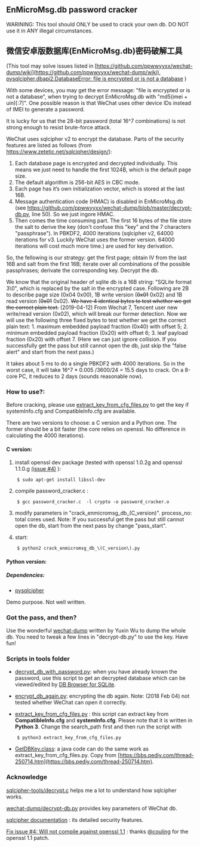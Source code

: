 ## EnMicroMsg.db password cracker

WARINING:  This tool should ONLY be used to crack your own db. DO NOT use it in ANY illegal circumstances.
## 微信安卓版数据库(EnMicroMsg.db)密码破解工具

(This tool may solve issues listed in [https://github.com/ppwwyyxx/wechat-dump/wiki](https://github.com/ppwwyyxx/wechat-dump/wiki), [pysqlcipher.dbapi2.DatabaseError: file is encrypted or is not a database](https://github.com/ppwwyyxx/wechat-dump/issues/21) )


With some devices, you may get the error message: "file is encrypted or is not a database", when trying to decrypt EnMicroMsg.db with "md5(imei + uin)[:7]". One possible reason is that WeChat uses other device IDs instead of IMEI to generate a password.

It is lucky for us that the 28-bit password (total 16^7 combinations) is not strong enough to resist brute-force attack. 

WeChat uses sqlcipher v2 to encrypt the database. Parts of the security features are listed as follows (from https://www.zetetic.net/sqlcipher/design/):

1. Each database page is encrypted and decrypted individually. This means we just need to handle the first 1024B, which is the default page size.
2. The default algorithm is 256-bit AES in CBC mode. 
3. Each page has it’s own initialization vector, which is stored at the last 16B.
4. Message authentication code (HMAC) is disabled in EnMicroMsg.db (see https://github.com/ppwwyyxx/wechat-dump/blob/master/decrypt-db.py, line 50). So we just ingore HMAC.
5. Then comes the time consuming part. The first 16 bytes of the file store the salt to derive the key (don't confuse this "key" and the 7 characters "passphrase"). In PBKDF2, 4000 iterations (sqlcipher v2, 64000 iterations for v3. Luckily WeChat uses the former version. 64000 iterations will cost much more time.) are used for key derivation.

So, the fellowing is our strategy:
get the first page; obtain IV from the last 16B and salt from the first 16B; iterate over all combinations of the possible passphrases; derivate the corresponding key. Decrypt the db. 

We know that the original header of sqlite db is a 16B string: "SQLite format 3\0", which is replaced by the salt in the encrypted case. Following are 2B to describe page size (0x04 0x00), 1B write version (~~0x01~~ 0x02) and 1B read version (~~0x01~~ 0x02). ~~We have 4 identical bytes to test whether we get the correct plain text.~~ (2019-04-12) From Wechat 7, Tencent user new write/read version (0x02), which will break our former detection. Now we will use the following three fixed bytes to test whether we get the correct plain text: 1. maximum embedded payload fraction (0x40) with offset 5; 2. minimum embedded payload fraction (0x20) with offset 6; 3. leaf payload fraction (0x20) with offset 7. (Here we can just ignore collision. If you successfully get the pass but still cannot open the db, just skip the "false alert" and start from the next pass.)

It takes about 5 ms to do a single PBKDF2 with 4000 iterations. So in the worst case, it will take 16^7 * 0.005 /3600/24 =  15.5 days to crack. On a 8-core PC, it reduces to 2 days (sounds reasonable now).


### How to use?:

Before cracking, please use [extract_key_from_cfg_files.py](#extract_key_from_cfg_files) to get the key if systemInfo.cfg and 
CompatibleInfo.cfg are available.

There are two versions to choose: a C version and a Python one. The former should be a bit faster (the core relies on openssl. No difference in calculating the 4000 iterations).

#### C version:
1. install openssl dev package (tested with openssl 1.0.2g and openssl 1.1.0.g [(issue #4)](https://github.com/chg-hou/EnMicroMsg.db-Password-Cracker/issues/4)  ):
```
    $ sudo apt-get install libssl-dev
```
2. compile password_cracker.c :
```
    $ gcc password_cracker.c  -l crypto -o password_cracker.o
```
3. modify parameters in "crack_enmicromsg_db_(C_version)".
    process_no:  total cores used.
    Note: If you successful get the pass but still cannot open the db, start from the next pass by change "pass_start".
    
4. start:
```
    $ python2 crack_enmicromsg_db_\(C_version\).py
```
#### Python version:
##### Dependencies:
+ [pysqlcipher](https://pypi.python.org/pypi/pysqlcipher)

Demo purpose. Not well written.

### Got the pass, and then?
Use the wonderful [wechat-dump](https://github.com/ppwwyyxx/wechat-dump) written by Yuxin Wu  to dump the whole db. You need to tweak a few lines in "decrypt-db.py" to use the key. Have fun!

### Scripts in tools folder

+ [decrypt_db_with_password.py](https://github.com/chg-hou/EnMicroMsg.db-Password-Cracker/blob/master/tools/decrypt_db_with_password.py): when you have already known the password, use this script to get an decrypted database which can be viewed/edited by [DB Browser for SQLite](http://sqlitebrowser.org/).

+ [encrypt_db_again.py](https://github.com/chg-hou/EnMicroMsg.db-Password-Cracker/blob/master/tools/encrypt_db_again.py): encrypting the db again. Note: (2018 Feb 04) not tested whether WeChat can open it correctly. 

+ [extract_key_from_cfg_files.py](https://github.com/chg-hou/EnMicroMsg.db-Password-Cracker/blob/master/tools/extract_key_from_cfg_files.py) <a name="extract_key_from_cfg_files"></a>: this script can extract key from **CompatibleInfo.cfg** and **systemInfo.cfg**. Please note that it is written in **Python 3**. Change the search_path first and then run the script with 
```
    $ python3 extract_key_from_cfg_files.py
```

+ [GetDBKey.class](https://github.com/chg-hou/EnMicroMsg.db-Password-Cracker/blob/master/tools/GetDBKey.class): a java code can do the same work as extract_key_from_cfg_files.py. Copy from [https://bbs.pediy.com/thread-250714.htm](https://bbs.pediy.com/thread-250714.htm).


### Acknowledge
[sqlcipher-tools/decrypt.c](https://github.com/sqlcipher/sqlcipher-tools/blob/master/decrypt.c) helps me a lot to understand how sqlcipher works.

[wechat-dump/decrypt-db.py](https://github.com/ppwwyyxx/wechat-dump/blob/master/decrypt-db.py) provides key parameters of WeChat db.

[sqlcipher documentation](https://www.zetetic.net/sqlcipher/design/) : its detailed security features.

[Fix issue #4: Will not compile against openssl 1.1](https://github.com/chg-hou/EnMicroMsg.db-Password-Cracker/issues/4) : thanks [@couling](https://github.com/couling) for the openssl 1.1 patch.
